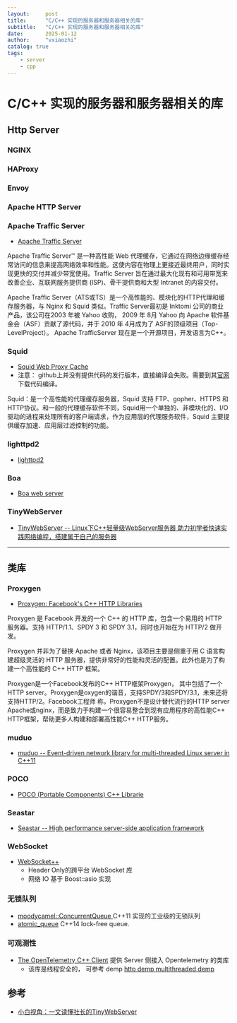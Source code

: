 ```yaml
---
layout:     post
title:      "C/C++ 实现的服务器和服务器相关的库"
subtitle:   "C/C++ 实现的服务器和服务器相关的库"
date:       2025-01-12
author:     "vxiaozhi"
catalog: true
tags:
    - server
    - cpp
---
```


# C/C++ 实现的服务器和服务器相关的库

## Http Server 

### NGINX

### HAProxy

### Envoy

### Apache HTTP Server

### Apache Traffic Server

- [Apache Traffic Server](https://github.com/apache/trafficserver)

Apache Traffic Server™ 是一种高性能 Web 代理缓存，它通过在网络边缘缓存经常访问的信息来提高网络效率和性能。这使内容在物理上更接近最终用户，同时实现更快的交付并减少带宽使用。Traffic Server 旨在通过最大化现有和可用带宽来改善企业、互联网服务提供商 (ISP)、骨干提供商和大型 Intranet 的内容交付。

Apache Traffic Server（ATS或TS）是一个高性能的、模块化的HTTP代理和缓存服务器，与 Nginx 和 Squid 类似。Traffic Server最初是 Inktomi 公司的商业产品，该公司在2003 年被 Yahoo 收购， 2009 年 8月 Yahoo 向 Apache 软件基金会（ASF）贡献了源代码，并于 2010 年 4月成为了 ASF的顶级项目（Top-LevelProject）。 Apache TrafficServer 现在是一个开源项目，开发语言为C++。

### Squid

- [Squid Web Proxy Cache](https://github.com/squid-cache/squid)
- 注意： github上并没有提供代码的发行版本，直接编译会失败。需要到其[官网](https://www.squid-cache.org/Versions/v6/)下载代码编译。

Squid：是一个高性能的代理缓存服务器，Squid 支持 FTP、gopher、HTTPS 和 HTTP协议。和一般的代理缓存软件不同，Squid用一个单独的、非模块化的、I/O驱动的进程来处理所有的客户端请求，作为应用层的代理服务软件，Squid 主要提供缓存加速、应用层过滤控制的功能。

### lighttpd2

- [lighttpd2](https://github.com/lighttpd/lighttpd2)

### Boa

- [ Boa web server](https://github.com/gpg/boa)

### TinyWebServer

- [TinyWebServer -- Linux下C++轻量级WebServer服务器 助力初学者快速实践网络编程，搭建属于自己的服务器](https://github.com/qinguoyi/TinyWebServer)

------------------

## 类库

### Proxygen

- [Proxygen: Facebook's C++ HTTP Libraries](https://github.com/facebook/proxygen)

Proxygen 是 Facebook 开发的一个 C++ 的 HTTP 库，包含一个易用的 HTTP 服务器。支持 HTTP/1.1、SPDY 3 和 SPDY 3.1，同时也开始在为 HTTP/2 做开发。

Proxygen 并非为了替换 Apache 或者 Nginx，该项目主要是侧重于用 C 语言构建超级灵活的 HTTP 服务器，提供非常好的性能和灵活的配置。此外也是为了构建一个高性能的 C++ HTTP 框架。

Proxygen是一个Facebook发布的C++ HTTP框架Proxygen， 其中包括了一个HTTP server。Proxygen是oxygen的谐音，支持SPDY/3和SPDY/3.1，未来还将支持HTTP/2。Facebook工程师 称，Proxygen不是设计替代流行的HTTP server Apache或nginx，而是致力于构建一个很容易整合到现有应用程序的高性能C++ HTTP框架，帮助更多人构建和部署高性能C++ HTTP服务。

### muduo

- [muduo -- Event-driven network library for multi-threaded Linux server in C++11](https://github.com/chenshuo/muduo)


### POCO

- [POCO (Portable Components) C++ Librarie](https://github.com/pocoproject/poco)

### Seastar

- [Seastar -- High performance server-side application framework](https://github.com/scylladb/seastar)

### WebSocket

- [WebSocket++ ](https://github.com/zaphoyd/websocketpp)
  - Header Only的跨平台 WebSocket 库
  - 网络 IO 基于 Boost::asio 实现

### 无锁队列

- [moodycamel::ConcurrentQueue ](https://github.com/cameron314/concurrentqueue) C++11 实现的工业级的无锁队列
- [atomic_queue](https://github.com/max0x7ba/atomic_queue) C++14 lock-free queue.

### 可观测性

- [The OpenTelemetry C++ Client](https://github.com/open-telemetry/opentelemetry-cpp) 提供 Server 侧接入 Opentelemetry 的类库
  - 该库是线程安全的， 可参考 demp [http demp ](https://github.com/open-telemetry/opentelemetry-cpp/tree/main/examples/http) [multithreaded demp](https://github.com/open-telemetry/opentelemetry-cpp/tree/main/examples/multithreaded)
  
## 参考

- [小白视角：一文读懂社长的TinyWebServer](https://huixxi.github.io/2020/06/02/%E5%B0%8F%E7%99%BD%E8%A7%86%E8%A7%92%EF%BC%9A%E4%B8%80%E6%96%87%E8%AF%BB%E6%87%82%E7%A4%BE%E9%95%BF%E7%9A%84TinyWebServer/#more)

